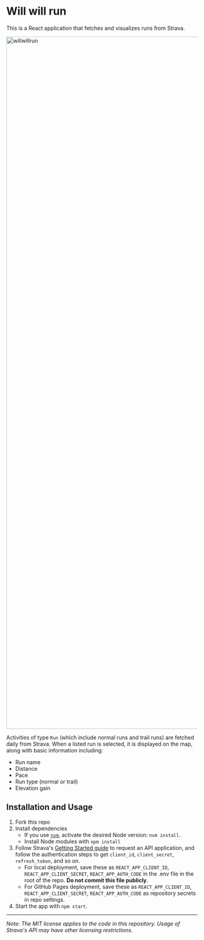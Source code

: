 # Will will run

This is a React application that fetches and visualizes runs from Strava.

<img width="1818" alt="willwillrun" src="https://github.com/user-attachments/assets/9a79c57f-5de2-4931-9b75-32bdc0d5f107">

Activities of type `Run` (which include normal runs and trail runs) are fetched daily from Strava. When a listed run is selected, it is displayed on the map, along with basic information including:

- Run name
- Distance
- Pace
- Run type (normal or trail)
- Elevation gain

## Installation and Usage

1. Fork this repo
2. Install dependencies
    - If you use [`nvm`](https://github.com/creationix/nvm), activate the desired Node version: `nvm install`.
    - Install Node modules with `npm install`
3. Follow Strava's [Getting Started guide](https://developers.strava.com/docs/getting-started/) to request an API application, and follow the authentication steps to get `client_id`, `client_secret`, `refresh_token`, and so on.
    - For local deployment, save these as `REACT_APP_CLIENT_ID`, `REACT_APP_CLIENT_SECRET`, `REACT_APP_AUTH_CODE` in the .env file in the root of the repo. **Do not commit this file publicly**.
    - For GitHub Pages deployment, save these as `REACT_APP_CLIENT_ID`, `REACT_APP_CLIENT_SECRET`, `REACT_APP_AUTH_CODE` as repository secrets in repo settings.
4. Start the app with `npm start`.


---

_Note: The MIT license applies to the code in this repository. Usage of Strava's API may have other licensing restrictions._
